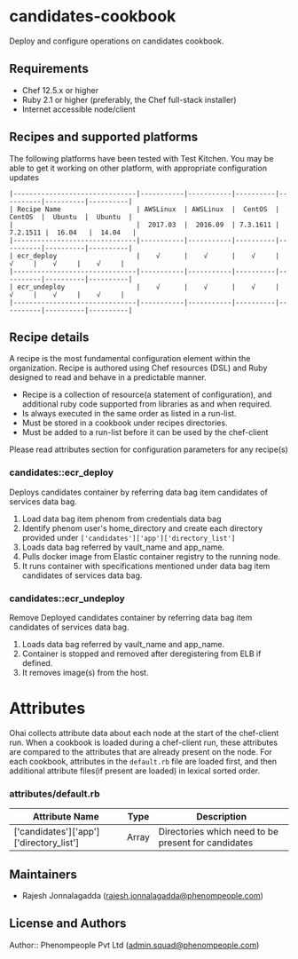 candidates-cookbook
=========================
Deploy and configure  operations on candidates cookbook.

Requirements
------------
* Chef 12.5.x or higher
* Ruby 2.1 or higher (preferably, the Chef full-stack installer)
* Internet accessible node/client 

Recipes and supported platforms
-------------------------------
The following platforms have been tested with Test Kitchen. You may be 
able to get it working on other platform, with appropriate configuration updates
```
|-------------------------------|-----------|-----------|----------|----------|----------|----------|
| Recipe Name                   | AWSLinux  | AWSLinux  |  CentOS  |  CentOS  |  Ubuntu  |  Ubuntu  |
|                               |  2017.03  |  2016.09  | 7.3.1611 | 7.2.1511 |  16.04   |  14.04   | 
|-------------------------------|-----------|-----------|----------|----------|----------|----------|
| ecr_deploy                    |    √      |    √      |    √     |    √     |    √     |    √     |    
|-------------------------------|-----------|-----------|----------|----------|----------|----------|
| ecr_undeploy                  |    √      |    √      |    √     |    √     |    √     |    √     |    
|-------------------------------|-----------|-----------|----------|----------|----------|----------|

```
Recipe details
----------------

A recipe is the most fundamental configuration element within the organization. Recipe is authored using 
Chef resources (DSL) and Ruby designed to read and behave in a predictable manner.

* Recipe is a collection of resource(a statement of configuration),
  and additional ruby code supported from libraries as and when required.
* Is always executed in the same order as listed in a run-list. 
* Must be stored in a cookbook under recipes directories.
* Must be added to a run-list before it can be used by the chef-client

Please read attributes section for configuration parameters for any recipe(s)

### candidates::ecr_deploy

Deploys candidates container by referring data bag item candidates of services data bag.

1. Load data bag item phenom from credentials data bag 
1. Identify phenom user's home_directory and create each directory provided under `['candidates']['app']['directory_list']` 
1. Loads data bag referred by vault_name and app_name.
1. Pulls docker image from Elastic container registry to the running node.
1. It runs container with specifications mentioned under data bag item candidates of services data bag.

### candidates::ecr_undeploy

Remove Deployed candidates container by referring data bag item candidates of services data bag.

1. Loads data bag referred by vault_name and app_name.
1. Container is stopped and removed after deregistering from ELB if defined.
1. It removes image(s) from the host.

Attributes
====
Ohai collects attribute data about each node at the start of the chef-client run.
When a cookbook is loaded during a chef-client run, these attributes are compared to the attributes that are already present on the node.
For each cookbook, attributes in the `default.rb` file are loaded first, and then additional attribute files(if present are loaded) in lexical sorted order.

### attributes/default.rb

|Attribute Name                                         | Type          | Description                                                   |
|-------------------------------------------------------|---------------|---------------------------------------------------------------|
| ['candidates']['app']['directory_list']               | Array         | Directories which need to be present for candidates           |

## Maintainers

* Rajesh Jonnalagadda (<rajesh.jonnalagadda@phenompeople.com>)

## License and Authors

Author:: Phenompeople Pvt Ltd (<admin.squad@phenompeople.com>)